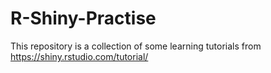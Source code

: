 # R-Shiny-Practise
This repository is a collection of some learning tutorials from https://shiny.rstudio.com/tutorial/
